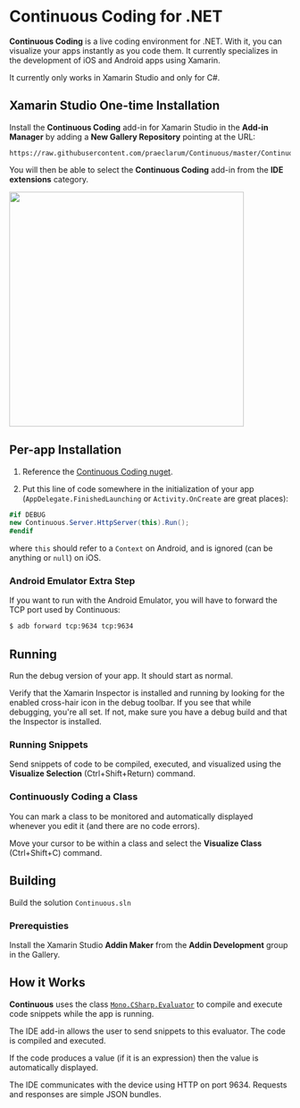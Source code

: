 # Continuous Coding for .NET

**Continuous Coding** is a live coding environment for .NET. With it, you can visualize your apps instantly as you code them. It currently specializes in the development of iOS and Android apps using Xamarin.

It currently only works in Xamarin Studio and only for C#.

## Xamarin Studio One-time Installation

Install the **Continuous Coding** add-in for Xamarin Studio in the **Add-in Manager** by adding a **New Gallery Repository** pointing at the URL:

	https://raw.githubusercontent.com/praeclarum/Continuous/master/Continuous.Client.MonoDevelop/AddinRepo

You will then be able to select the **Continuous Coding** add-in from the **IDE extensions** category.

<img src="https://raw.githubusercontent.com/praeclarum/Continuous/master/Documentation/AddAddinRepo.png" width="420px"/>

## Per-app Installation

1. Reference the [Continuous Coding nuget](https://www.nuget.org/packages/Continuous/).

2. Put this line of code somewhere in the initialization of your app (`AppDelegate.FinishedLaunching` or `Activity.OnCreate` are great places):

```csharp
#if DEBUG
new Continuous.Server.HttpServer(this).Run();
#endif
```

where `this` should refer to a `Context` on Android, and is ignored (can be anything or `null`) on iOS.

### Android Emulator Extra Step

If you want to run with the Android Emulator, you will have to forward the TCP port used by Continuous:

```bash
$ adb forward tcp:9634 tcp:9634
```

## Running

Run the debug version of your app. It should start as normal.

Verify that the Xamarin Inspector is installed and running by looking for the enabled cross-hair icon in the debug toolbar. If you see that while debugging, you're all set. If not, make sure you have a debug build and that the Inspector is installed.

### Running Snippets

Send snippets of code to be compiled, executed, and visualized using the **Visualize Selection** (Ctrl+Shift+Return) command.

### Continuously Coding a Class

You can mark a class to be monitored and automatically displayed whenever you edit it (and there are no code errors).

Move your cursor to be within a class and select the **Visualize Class** (Ctrl+Shift+C) command.


## Building

Build the solution `Continuous.sln`

### Prerequisties

Install the Xamarin Studio **Addin Maker** from the **Addin Development** group in the Gallery.


## How it Works

**Continuous** uses the class [`Mono.CSharp.Evaluator`](http://www.mono-project.com/docs/about-mono/languages/csharp/) to compile and execute code snippets while the app is running.

The IDE add-in allows the user to send snippets to this evaluator. The code is compiled and executed.

If the code produces a value (if it is an expression) then the value is automatically displayed.

The IDE communicates with the device using HTTP on port 9634. Requests and responses are simple JSON bundles.
